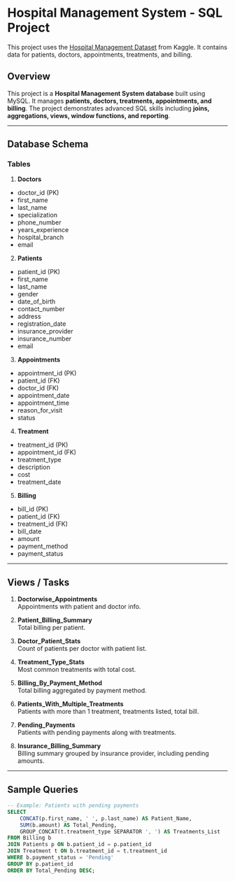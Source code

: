 # Hospital Management System - SQL Project
This project uses the [Hospital Management Dataset](https://www.kaggle.com/datasets/kanakbaghel/hospital-management-dataset) from Kaggle.
It contains data for patients, doctors, appointments, treatments, and billing.

## Overview
This project is a **Hospital Management System database** built using MySQL. It manages **patients, doctors, treatments, appointments, and billing**. The project demonstrates advanced SQL skills including **joins, aggregations, views, window functions, and reporting**.

---

## Database Schema

### Tables

1. **Doctors**
- doctor_id (PK)
- first_name
- last_name
- specialization
- phone_number
- years_experience
- hospital_branch
- email

2. **Patients**
- patient_id (PK)
- first_name
- last_name
- gender
- date_of_birth
- contact_number
- address
- registration_date
- insurance_provider
- insurance_number
- email

3. **Appointments**
- appointment_id (PK)
- patient_id (FK)
- doctor_id (FK)
- appointment_date
- appointment_time
- reason_for_visit
- status

4. **Treatment**
- treatment_id (PK)
- appointment_id (FK)
- treatment_type
- description
- cost
- treatment_date

5. **Billing**
- bill_id (PK)
- patient_id (FK)
- treatment_id (FK)
- bill_date
- amount
- payment_method
- payment_status

---

## Views / Tasks

1. **Doctorwise_Appointments**  
   Appointments with patient and doctor info.  
   

2. **Patient_Billing_Summary**  
   Total billing per patient.  

3. **Doctor_Patient_Stats**  
   Count of patients per doctor with patient list.  

4. **Treatment_Type_Stats**  
   Most common treatments with total cost.  

5. **Billing_By_Payment_Method**  
   Total billing aggregated by payment method.  

6. **Patients_With_Multiple_Treatments**  
   Patients with more than 1 treatment, treatments listed, total bill.  

7. **Pending_Payments**  
   Patients with pending payments along with treatments.  

8. **Insurance_Billing_Summary**  
   Billing summary grouped by insurance provider, including pending amounts.

---

## Sample Queries

```sql
-- Example: Patients with pending payments
SELECT 
    CONCAT(p.first_name, ' ', p.last_name) AS Patient_Name,
    SUM(b.amount) AS Total_Pending,
    GROUP_CONCAT(t.treatment_type SEPARATOR ', ') AS Treatments_List
FROM Billing b
JOIN Patients p ON b.patient_id = p.patient_id
JOIN Treatment t ON b.treatment_id = t.treatment_id
WHERE b.payment_status = 'Pending'
GROUP BY p.patient_id
ORDER BY Total_Pending DESC;
